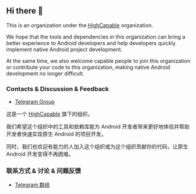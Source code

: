 ## Hi there 👋

This is an organization under the [HighCapable](https://github.com/HighCapable) organization.

We hope that the tools and dependencies in this organization can bring a better experience to Android developers and help developers quickly implement native Android project development.

At the same time, we also welcome capable people to join this organization or contribute your code to this organization, making native Android development no longer difficult.

### Contacts & Discussion & Feedback

- [Telegram Group](https://t.me/BetterAndroid)

这是一个 [HighCapable](https://github.com/HighCapable) 旗下的组织。

我们希望这个组织中的工具和依赖库能为 Android 开发者带来更好地体验并帮助开发者快速实现原生 Android 的项目开发。

同时，我们也欢迎有能力的人加入这个组织或为这个组织贡献你的代码，让原生 Android 开发变得不再困难。

### 联系方式 & 讨论 & 问题反馈

- [Telegram 群组](https://t.me/BetterAndroid)
